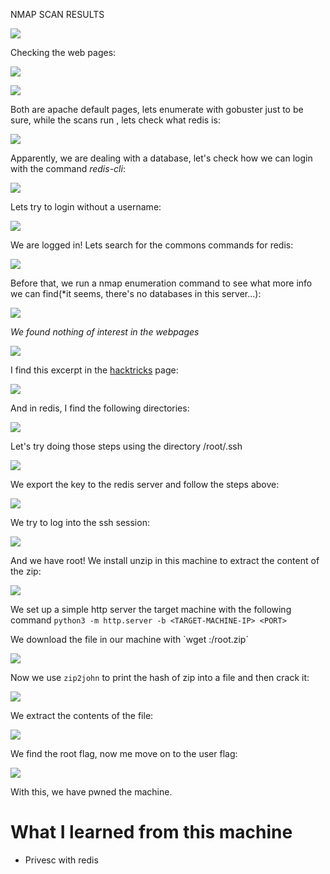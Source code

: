 
NMAP SCAN RESULTS

![](imagenes/Pasted%20image%2020240116193959.png)

Checking the web pages:

![](imagenes/Pasted%20image%2020240116194105.png)

![](imagenes/Pasted%20image%2020240116194115.png)

Both are apache default pages, lets enumerate with gobuster just to be sure, while the scans run , lets check what redis is:

![](imagenes/Pasted%20image%2020240116194428.png)

Apparently, we are dealing with a database, let's check how we can login with the command *redis-cli*:

![](imagenes/Pasted%20image%2020240116194554.png)

Lets try to login without a username:

![](imagenes/Pasted%20image%2020240116194642.png)

We are logged in! Lets search for the commons commands for redis:

![](imagenes/Pasted%20image%2020240116194756.png)

Before that, we run a nmap enumeration command to see what more info we can find(*it seems, there's no databases in this server...):

![](imagenes/Pasted%20image%2020240116195616.png)

*We found nothing of interest in the webpages*

![](imagenes/Pasted%20image%2020240116195716.png)

I find this excerpt in the [hacktricks](https://book.hacktricks.xyz/network-services-pentesting/6379-pentesting-redis#ssh) page:

![](imagenes/Pasted%20image%2020240116221503.png)

And in redis, I find the following directories:

![](imagenes/Pasted%20image%2020240116222305.png)

Let's try doing those steps using the directory /root/.ssh

![](imagenes/Pasted%20image%2020240116223235.png)

We export the key to the redis server and follow the steps above:

![](imagenes/Pasted%20image%2020240116223341.png)

We try to log into the ssh session:

![](imagenes/Pasted%20image%2020240116223413.png)

And we have root! We install unzip in this machine to extract the content of the zip:

![](imagenes/Pasted%20image%2020240116224147.png)

We set up a simple http server the target machine with the following command `python3 -m http.server -b <TARGET-MACHINE-IP> <PORT>`

We download the file in our machine with `wget <TARGET-MACHINE-IP>:<PORT>/root.zip´

![](imagenes/Pasted%20image%2020240116224535.png)

Now we use `zip2john` to print the hash of zip into a file and then crack it:

![](imagenes/Pasted%20image%2020240116224602.png)

We extract the contents of the file:

![](imagenes/Pasted%20image%2020240116224648.png)

We find the root flag, now me move on to the user flag:

![](imagenes/Pasted%20image%2020240116224853.png)

With this, we have pwned the machine.

# What I learned from this machine
- Privesc with redis


